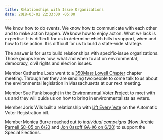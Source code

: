 ```yaml
---
title: Relationships with Issue Organizations
date: 2018-03-02 22:33:00 -05:00
---
```


We know how to do events. We know how to communicate with each other and to make action happen. We know how to enjoy action.  What we lack is expertise. It is difficult for us to determine which bills to support, when and how to take action. It is difficult for us to build a state-wide strategy.

The answer is for us to build relationships with specific-issue organizations. Those groups know how, what and when to act on environmental, democracy, civil rights and election issues.

Member Catherine Loeb went to a [350Mass Lowell Chapter](http://350mass.betterfutureproject.org/) chapter meeting. Through her they are sending two people to come talk to us about the environmental legislation in Massachusetts at our next meeting.

Member Sue Funk brought in the [Environmental Voter Project](http://www.environmentalvoter.org/) to meet with us and they will guide us on how to bring in environmentalists as voters.

Member Joris Wils built a relationship with [Lift Every Vote](https://www.facebook.com/groups/757413041078516/) on the Automatic Voter Registration bill.

Member Monica Burke reached out to *individual campaigns* (Now: [Archie Parnell SC-05 on 6/20](https://archieparnell.com/) and [Jon Ossoff GA-06 on 6/20](http://electjon.com)) to support the Special Elections.